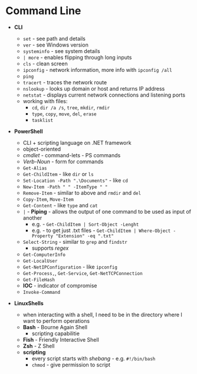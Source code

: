 # Command Line

- **CLI**
	- `set` - see path and details
	- `ver` - see Windows version
	- `systeminfo` - see system details
	- `| more` - enables flipping through long inputs
	- `cls` - clean screen
	- `ipconfig` - network information, more info with `ipconfig /all`
	- `ping`
	- `tracert` - traces the network route
	- `nslookup` - looks up domain or host and returns IP address
	- `netstat` - displays current network connections and listening ports
	- working with files:
		- `cd`, `dir /a /s`, `tree`, `mkdir`, `rmdir`
		- `type`, `copy`, `move`, `del`, `erase`
		- `tasklist`

- **PowerShell**
	- CLI + scripting language on .NET framework
	- object-oriented
	- _cmdlet_ - command-lets - PS commands
	- _Verb-Noun_ - form for commands
	- `Get-Alias`
	- `Get-ChildItem` - like `dir` or `ls`
	- `Set-Location -Path ".\Documents"` - like `cd`
	- `New-Item -Path " " -ItemType " "`
	- `Remove-Item` - similar to above and `rmdir` and `del`
	- `Copy-Item`, `Move-Item`
	- `Get-Content` - like `type` and `cat`
	- `|` - **Piping** - allows the output of one command to be used as input of another
		- e.g. - `Get-ChildItem | Sort-Object -Lenght`
		- e.g. - to get just .txt files - `Get-ChildItem | Where-Object -Property "Extension" -eq ".txt"`
	- `Select-String` - similar to `grep` and `findstr`
		- supports _regex_
	- `Get-ComputerInfo`
	- `Get-LocalUser`
	- `Get-NetIPConfiguration` - like `ipconfig`
	- `Get-Process,`, `Get-Service`, `Get-NetTCPConnection`
	- `Get-FileHash`
	- **IOC** - indicator of compromise
 	- `Invoke-Command`

- **LinuxShells**
	- when interacting with a shell, I need to be in the directory where I want to perform operations
	- **Bash** - Bourne Again Shell
		- scripting capabilitie
	- **Fish** - Friendly Interactive Shell
	- **Zsh** - Z Shell
	- **scripting**
		- every script starts with _shebang_ - e.g. `#!/bin/bash`
		- `chmod` - give permission to script